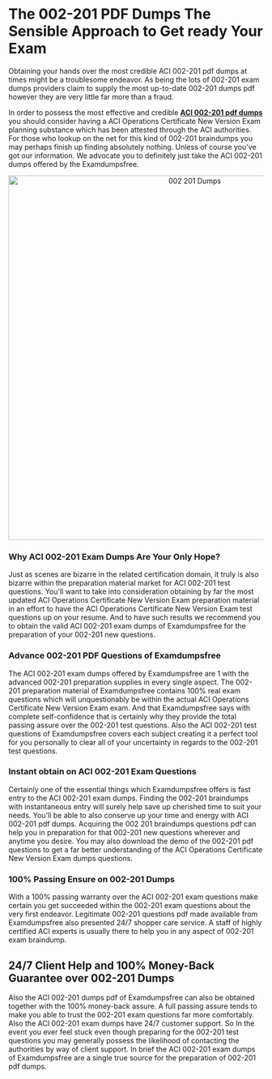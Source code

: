 <h1>The 002-201 PDF Dumps The Sensible Approach to Get ready Your Exam</h1>
<p>Obtaining your hands over the most credible ACI 002-201 pdf dumps at times might be a troublesome endeavor. As being the lots of 002-201 exam dumps providers claim to supply the most up-to-date 002-201 dumps pdf however they are very little far more than a fraud.</p>
<p>In order to possess the most effective and credible <strong><a href="https://examdumpsfree.com/002-201-exam-dumps">ACI 002-201 pdf dumps</a></strong> you should consider having a ACI Operations Certificate New Version Exam planning substance which has been attested through the ACI authorities. For those who lookup on the net for this kind of 002-201 braindumps you may perhaps finish up finding absolutely nothing. Unless of course you've got our information. We advocate you to definitely just take the ACI 002-201 dumps offered by the Examdumpsfree.</p>
<p style="text-align: center;"><a href="https://examdumpsfree.com/002-201-exam-dumps"><img src="https://i.ibb.co/yV3fvNg/Exam-Dumps-Free.png" alt="002 201 Dumps" width="720" /></a></p>
<h3>Why ACI 002-201 Exam Dumps Are Your Only Hope?</h3>
<p>Just as scenes are bizarre in the related certification domain, it truly is also bizarre within the preparation material market for ACI 002-201 test questions. You'll want to take into consideration obtaining by far the most updated ACI Operations Certificate New Version Exam preparation material in an effort to have the ACI Operations Certificate New Version Exam test questions up on your resume. And to have such results we recommend you to obtain the valid ACI 002-201 exam dumps of Examdumpsfree for the preparation of your 002-201 new questions.</p>
<h3><strong>Advance 002-201 PDF Questions of Examdumpsfree</strong></h3>
<p>The ACI 002-201 exam dumps offered by Examdumpsfree are 1 with the advanced 002-201 preparation supplies in every single aspect. The 002-201 preparation material of Examdumpsfree contains 100% real exam questions which will unquestionably be within the actual ACI Operations Certificate New Version Exam exam. And that Examdumpsfree says with complete self-confidence that is certainly why they provide the total passing assure over the 002-201 test questions. Also the ACI 002-201 test questions of Examdumpsfree covers each subject creating it a perfect tool for you personally to clear all of your uncertainty in regards to the 002-201 test questions.</p>
<h3><strong>Instant obtain on ACI 002-201 Exam Questions</strong></h3>
<p>Certainly one of the essential things which Examdumpsfree offers is fast entry to the ACI 002-201 exam dumps. Finding the 002-201 braindumps with instantaneous entry will surely help save up cherished time to suit your needs. You'll be able to also conserve up your time and energy with ACI 002-201 pdf dumps. Acquiring the 002 201 braindumps questions pdf can help you in preparation for that 002-201 new questions wherever and anytime you desire. You may also download the demo of the 002-201 pdf questions to get a far better understanding of the ACI Operations Certificate New Version Exam dumps questions.</p>
<h3><strong>100% Passing Ensure on 002-201 Dumps</strong></h3>
<p>With a 100% passing warranty over the ACI 002-201 exam questions make certain you get succeeded within the 002-201 exam questions about the very first endeavor. Legitimate 002-201 questions pdf made available from Examdumpsfree also presented 24/7 shopper care service. A staff of highly certified ACI experts is usually there to help you in any aspect of 002-201 exam braindump.</p>
<h2><strong>24/7 Client Help and 100% Money-Back Guarantee over 002-201 Dumps</strong></h2>
<p>Also the ACI 002-201 dumps pdf of Examdumpsfree can also be obtained together with the 100% money-back assure. A full passing assure tends to make you able to trust the 002-201 exam questions far more comfortably. Also the ACI 002-201 exam dumps have 24/7 customer support. So In the event you ever feel stuck even though preparing for the 002-201 test questions you may generally possess the likelihood of contacting the authorities by way of client support. In brief the ACI 002-201 exam dumps of Examdumpsfree are a single true source for the preparation of 002-201 pdf dumps.</p>
<h3>&nbsp;</h3>
<h3>&nbsp;</h3>
